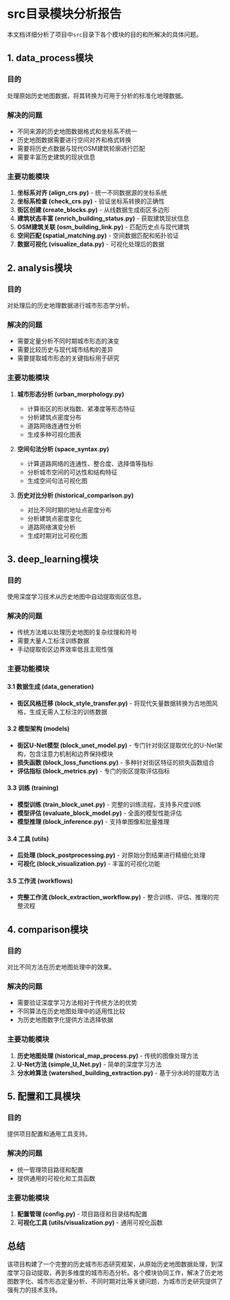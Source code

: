 # src目录模块分析报告

本文档详细分析了项目中`src`目录下各个模块的目的和所解决的具体问题。

## 1. data_process模块

### 目的
处理原始历史地图数据，将其转换为可用于分析的标准化地理数据。

### 解决的问题
- 不同来源的历史地图数据格式和坐标系不统一
- 历史地图数据需要进行空间对齐和格式转换
- 需要将历史点数据与现代OSM建筑轮廓进行匹配
- 需要丰富历史建筑的现状信息

### 主要功能模块
1. **坐标系对齐 (align_crs.py)** - 统一不同数据源的坐标系统
2. **坐标系检查 (check_crs.py)** - 验证坐标系转换的正确性
3. **街区创建 (create_blocks.py)** - 从线数据生成街区多边形
4. **建筑状态丰富 (enrich_building_status.py)** - 获取建筑现状信息
5. **OSM建筑关联 (osm_building_link.py)** - 匹配历史点与现代建筑
6. **空间匹配 (spatial_matching.py)** - 空间数据匹配和拓扑验证
7. **数据可视化 (visualize_data.py)** - 可视化处理后的数据

## 2. analysis模块

### 目的
对处理后的历史地理数据进行城市形态学分析。

### 解决的问题
- 需要定量分析不同时期城市形态的演变
- 需要比较历史与现代城市结构的差异
- 需要提取城市形态的关键指标用于研究

### 主要功能模块
1. **城市形态分析 (urban_morphology.py)**
   - 计算街区的形状指数、紧凑度等形态特征
   - 分析建筑点密度分布
   - 道路网络连通性分析
   - 生成多种可视化图表

2. **空间句法分析 (space_syntax.py)**
   - 计算道路网络的连通性、整合度、选择值等指标
   - 分析城市空间的可达性和结构特征
   - 生成空间句法可视化图

3. **历史对比分析 (historical_comparison.py)**
   - 对比不同时期的地址点密度分布
   - 分析建筑点密度变化
   - 道路网络演变分析
   - 生成时期对比可视化图

## 3. deep_learning模块

### 目的
使用深度学习技术从历史地图中自动提取街区信息。

### 解决的问题
- 传统方法难以处理历史地图的复杂纹理和符号
- 需要大量人工标注训练数据
- 手动提取街区边界效率低且主观性强

### 主要功能模块

#### 3.1 数据生成 (data_generation)
- **街区风格迁移 (block_style_transfer.py)** - 将现代矢量数据转换为古地图风格，生成无需人工标注的训练数据

#### 3.2 模型架构 (models)
- **街区U-Net模型 (block_unet_model.py)** - 专门针对街区提取优化的U-Net架构，包含注意力机制和边界保持模块
- **损失函数 (block_loss_functions.py)** - 多种针对街区特征的损失函数组合
- **评估指标 (block_metrics.py)** - 专门的街区提取评估指标

#### 3.3 训练 (training)
- **模型训练 (train_block_unet.py)** - 完整的训练流程，支持多尺度训练
- **模型评估 (evaluate_block_model.py)** - 全面的模型性能评估
- **模型推理 (block_inference.py)** - 支持单图像和批量推理

#### 3.4 工具 (utils)
- **后处理 (block_postprocessing.py)** - 对原始分割结果进行精细化处理
- **可视化 (block_visualization.py)** - 丰富的可视化功能

#### 3.5 工作流 (workflows)
- **完整工作流 (block_extraction_workflow.py)** - 整合训练、评估、推理的完整流程

## 4. comparison模块

### 目的
对比不同方法在历史地图处理中的效果。

### 解决的问题
- 需要验证深度学习方法相对于传统方法的优势
- 不同算法在历史地图处理中的适用性比较
- 为历史地图数字化提供方法选择依据

### 主要功能模块
1. **历史地图处理 (historical_map_process.py)** - 传统的图像处理方法
2. **U-Net方法 (simple_U_Net.py)** - 简单的深度学习方法
3. **分水岭算法 (watershed_building_extraction.py)** - 基于分水岭的提取方法

## 5. 配置和工具模块

### 目的
提供项目配置和通用工具支持。

### 解决的问题
- 统一管理项目路径和配置
- 提供通用的可视化和工具函数

### 主要功能模块
1. **配置管理 (config.py)** - 项目路径和目录结构配置
2. **可视化工具 (utils/visualization.py)** - 通用可视化函数


## 总结

该项目构建了一个完整的历史城市形态研究框架，从原始历史地图数据处理，到深度学习自动提取，再到多维度的城市形态分析。各个模块协同工作，解决了历史地图数字化、城市形态定量分析、不同时期对比等关键问题，为城市历史研究提供了强有力的技术支持。